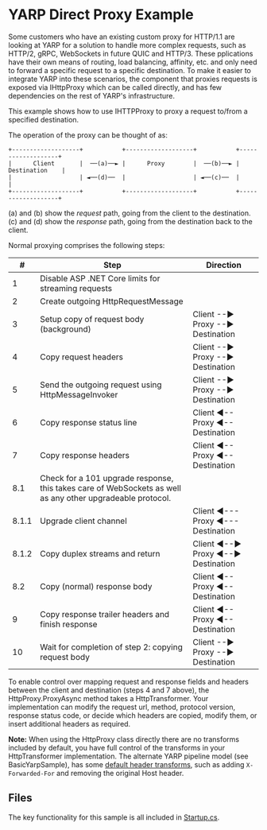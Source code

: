 # YARP Direct Proxy Example

Some customers who have an existing custom proxy for HTTP/1.1 are looking at YARP for a solution to handle more complex requests, such as HTTP/2, gRPC, WebSockets in future QUIC and HTTP/3. These pplications have their own means of routing, load balancing, affinity, etc. and only need to forward a specific request to a specific destination. To make it easier to integrate YARP into these scenarios, the component that proxies requests is exposed via IHttpProxy which can be called directly, and has few dependencies on the rest of YARP's infrastructure. 

This example shows how to use IHTTPProxy to proxy a request to/from a specified destination.


The operation of the proxy can be thought of as:

```
+-------------------+           +-------------------+           +-------------------+
|      Client       |  ──(a)──► |      Proxy        |  ──(b)──► |    Destination    |
|                   | ◄──(d)──  |                   | ◄──(c)──  |                   |
+-------------------+           +-------------------+           +-------------------+
```

(a) and (b) show the *request* path, going from the client to the destination.
(c) and (d) show the *response* path, going from the destination back to the client.

Normal proxying comprises the following steps:

| \# | Step | Direction |
| -- | ---- | --------- |
| 1 | Disable ASP .NET Core limits for streaming requests | |
| 2 | Create outgoing HttpRequestMessage | |
| 3 | Setup copy of request body (background) | Client --► Proxy --► Destination |
| 4 | Copy request headers | Client --► Proxy --► Destination |
| 5 | Send the outgoing request using HttpMessageInvoker | Client --► Proxy --► Destination |
| 6 | Copy response status line | Client ◄-- Proxy ◄-- Destination |
| 7 | Copy response headers | Client ◄-- Proxy ◄-- Destination |
| 8.1 | Check for a 101 upgrade response, this takes care of WebSockets as well as any other upgradeable protocol. | |
| 8.1.1 | Upgrade client channel | Client ◄--- Proxy ◄--- Destination |
| 8.1.2 | Copy duplex streams and return | Client ◄--► Proxy ◄--► Destination |
| 8.2 | Copy (normal) response body | Client ◄-- Proxy ◄-- Destination |
| 9 | Copy response trailer headers and finish response | Client ◄-- Proxy ◄-- Destination |
| 10 | Wait for completion of step 2: copying request body | Client --► Proxy --► Destination |

To enable control over mapping request and response fields and headers between the client and destination (steps 4 and 7 above), the HttpProxy.ProxyAsync method takes a HttpTransformer. Your implementation can modify the request url, method, protocol version, response status code, or decide which headers are copied, modify them, or insert additional headers as required.

**Note:** When using the HttpProxy class directly there are no transforms included by default, you have full control of the transforms in your HttpTransformer implementation. The alternate YARP pipeline model (see BasicYarpSample), has some [default header transforms](https://microsoft.github.io/reverse-proxy/articles/transforms.html), such as adding ```X-Forwarded-For``` and removing the original Host header.

## Files

The key functionality for this sample is all included in [Startup.cs](Startup.cs).
